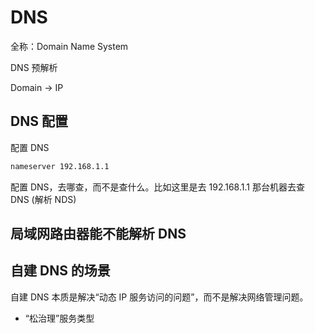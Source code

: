 # DNS
全称：Domain Name System 

DNS 预解析

Domain -> IP


## DNS 配置
配置 DNS 
```bash
nameserver 192.168.1.1
```
配置 DNS，去哪查，而不是查什么。比如这里是去 192.168.1.1 那台机器去查 DNS (解析 NDS)

## 局域网路由器能不能解析 DNS

## 自建 DNS 的场景

自建 DNS 本质是解决“动态 IP 服务访问的问题”，而不是解决网络管理问题。
- “松治理”服务类型